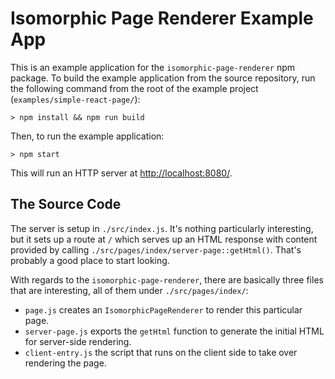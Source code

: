 # Isomorphic Page Renderer Example App

This is an example application for the `isomorphic-page-renderer` npm package. To
build the example application from the source repository, run the following command
from the root of the example project (`examples/simple-react-page/`):

```console
> npm install && npm run build
```

Then, to run the example application:

```console
> npm start
```

This will run an HTTP server at <http://localhost:8080/>.

## The Source Code

The server is setup in `./src/index.js`. It's nothing particularly interesting, but it sets
up a route at `/` which serves up an HTML response with content provided by calling
`./src/pages/index/server-page::getHtml()`. That's probably a good place to start looking.

With regards to the `isomorphic-page-renderer`, there are basically three files that are
interesting, all of them under `./src/pages/index/`:

*   `page.js` creates an `IsomorphicPageRenderer` to render this particular page.
*   `server-page.js` exports the `getHtml` function to generate the initial HTML for server-side rendering.
*   `client-entry.js` the script that runs on the client side to take over rendering the page.
